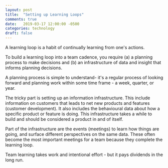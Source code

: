 ```yaml
---
layout: post
title:  "Setting up Learning Loops"
comments: true
date:   2019-03-17 12:00:00 -0500
categories: technology
draft: false
---
```


A learning loop is a habit of continually learning from one's actions. 

To build a learning loop into a team cadence, you require (a) a planning process to make decisions and (b) an infrastructure of data and insight that informs planning decisions. 

A planning process is simple to understand- it's a regular process of looking forward and planning work within some time frame - a week, quarter, or year. 

The tricky part is setting up an information infrastructure. This include information on customers that leads to net new products and features (customer development). It also includes the behavioural data about how a specific product or feature is doing. This infrastructure takes a while to build and should be considered a product in and of itself. 

Part of the infrastructure are the events (meetings) to learn how things are going, and surface different perspectives on the same data. These often become the most important meetings for a team because they complete the learning loop. 

Team learning takes work and intentional effort - but it pays dividends in the long run.